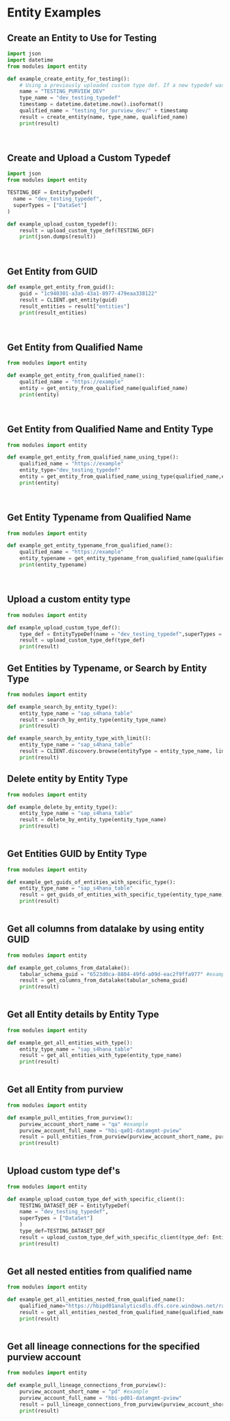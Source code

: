 # Entity Examples

## Create an Entity to Use for Testing

```python
import json
import datetime
from modules import entity

def example_create_entity_for_testing():
    # Using a previously uploaded custom type def. If a new typedef was created for this, make sure to upload it first
    name = "TESTING_PURVIEW_DEV"   
    type_name = "dev_testing_typedef"
    timestamp = datetime.datetime.now().isoformat()
    qualified_name = "testing_for_purview_dev/" + timestamp
    result = create_entity(name, type_name, qualified_name)
    print(result)   

```

<br />

## Create and Upload a Custom Typedef

```python
import json
from modules import entity

TESTING_DEF = EntityTypeDef(
  name = "dev_testing_typedef",
  superTypes = ["DataSet"]
)

def example_upload_custom_typedef():
    result = upload_custom_type_def(TESTING_DEF)
    print(json.dumps(result))
```

<br />

## Get Entity from GUID

```python
def example_get_entity_from_guid():
    guid = "1c940301-a3a5-43a1-8977-479eaa338122"
    result = CLIENT.get_entity(guid)
    result_entities = result["entities"]
    print(result_entities)
```

<br />

## Get Entity from Qualified Name

```python
from modules import entity

def example_get_entity_from_qualified_name():
    qualified_name = "https://example"
    entity = get_entity_from_qualified_name(qualified_name)
    print(entity)
```
<br />

## Get Entity from Qualified Name and Entity Type

```python
from modules import entity

def example_get_entity_from_qualified_name_using_type():
    qualified_name = "https://example"
    entity_type="dev_testing_typedef"
    entity = get_entity_from_qualified_name_using_type(qualified_name,entity_type)
    print(entity)
```

<br />

## Get Entity Typename from Qualified Name

```python
from modules import entity

def example_get_entity_typename_from_qualified_name():
    qualified_name = "https://example"
    entity_typename = get_entity_typename_from_qualified_name(qualified_name)
    print(entity_typename)
```

<br />

## Upload a custom entity type

```python
from modules import entity

def example_upload_custom_type_def():
    type_def = EntityTypeDef(name = "dev_testing_typedef",superTypes = ["DataSet"])
    result = upload_custom_type_def(type_def)
    print(result)
```

## Get Entities by Typename, or Search by Entity Type

```python
from modules import entity

def example_search_by_entity_type():
    entity_type_name = "sap_s4hana_table"
    result = search_by_entity_type(entity_type_name)
    print(result)

def example_search_by_entity_type_with_limit():
    entity_type_name = "sap_s4hana_table"
    result = CLIENT.discovery.browse(entityType = entity_type_name, limit = 5)    
    print(result)   
```


## Delete entity by Entity Type

```python
from modules import entity

def example_delete_by_entity_type():
    entity_type_name = "sap_s4hana_table"
    result = delete_by_entity_type(entity_type_name)
    print(result)
    
```

## Get Entities GUID by Entity Type

```python
from modules import entity

def example_get_guids_of_entities_with_specific_type():
    entity_type_name = "sap_s4hana_table"
    result = get_guids_of_entities_with_specific_type(entity_type_name)
    print(result)
    
```

## Get all columns from datalake by using entity GUID 

```python
from modules import entity

def example_get_columns_from_datalake():
    tabular_schema_guid = "6523d0ca-8804-49fd-a09d-eac2f9ffa977" #example guid
    result = get_columns_from_datalake(tabular_schema_guid)
    print(result)
    
```
## Get all Entity details by Entity Type

```python
from modules import entity

def example_get_all_entities_with_type():
    entity_type_name = "sap_s4hana_table"
    result = get_all_entities_with_type(entity_type_name)
    print(result)
    
```

## Get all Entity from purview

```python
from modules import entity

def example_pull_entities_from_purview():
    purview_account_short_name = "qa" #example
    purview_account_full_name = "hbi-qa01-datamgmt-pview"
    result = pull_entities_from_purview(purview_account_short_name, purview_account_full_name)
    print(result)
    
```

## Upload custom type def's 

```python
from modules import entity

def example_upload_custom_type_def_with_specific_client():
    TESTING_DATASET_DEF = EntityTypeDef(
    name = "dev_testing_typedef",
    superTypes = ["DataSet"]
    )
    type_def=TESTING_DATASET_DEF
    result = upload_custom_type_def_with_specific_client(type_def: EntityTypeDef)
    print(result)
    
```
## Get all nested entities from qualified name 

```python
from modules import entity

def example_get_all_entities_nested_from_qualified_name():
    qualified_name="https://hbipd01analyticsdls.dfs.core.windows.net/raw/Example"
    result = get_all_entities_nested_from_qualified_name(qualified_name)
    print(result)
    
```

## Get all lineage connections for the specified purview account

```python
from modules import entity

def example_pull_lineage_connections_from_purview():
    purview_account_short_name = "pd" #example
    purview_account_full_name = "hbi-pd01-datamgmt-pview"
    result = pull_lineage_connections_from_purview(purview_account_short_name,purview_account_full_name)
    print(result)
    
```

